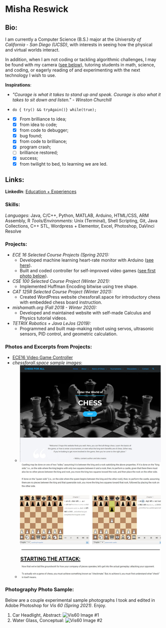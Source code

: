# Misha Reswick
<!-- Personal page for CSE 110 Lab #1-->

## **Bio**:

I am currently a Computer Science (B.S.) major at the *University of California - San Diego (UCSD)*, with interests in seeing how the physical and virtual worlds interact.

In addition, when I am not coding or tackling algorithmic challenges, I may be found with my camera ([see below](#photography-assignment-photo-sample)), tutoring students in math, science, and coding, or eagerly reading of and experimenting with the next technology I wish to use.

**Inspirations**:

 - *"Courage is what it takes to stand up and speak. Courage is also what it takes to sit down and listen." - Winston Churchill*

 - `do { try() && tryAgain()} while(true);`

 - 
     - [x] From brilliance to idea;
     - [x] from idea to code;
     - [x] from code to debugger;
     - [x] bug found;
     - [x] from code to brilliance;
     - [x] program crash;
     - [ ] brilliance restored;
     - [x] success;
     - [x] from twilight to bed, to learning we are led. 

## Links: ##
**LinkedIn**: [Education + Experiences](https://www.linkedin.com/in/misha-reswick-165120203/) 

### **Skills**:
*Languages*: Java, C/C++, Python, MATLAB, Arduino, HTML/CSS, ARM Assembly, R
*Tools/Environments*: Unix (Terminal), Shell Scripting, Git, Java Collections, C++ STL, Wordpress + Elementor, Excel, Photoshop, DaVinci Resolve


### **Projects**: 
 - *ECE 16 Selected Course Projects (Spring  2021):* 
    - Developed machine learning heart-rate monitor with Arduino
    ([see here](https://www.youtube.com/watch?v=X0k_LtSor88&list=PL3qJGVRBDkExvmZ5X_27Q15QPZ0Y5w5Uc&index=1)).
    - Built and coded controller for self-improved video games ([see first photo below](#photos-and-excerpts-from-projects)).
 - *CSE 100 Selected Course Project (Winter 2021):*
   - Implemented Huffman Encoding bitwise using tree shape.
 - *CAT 125R Selected Course Project (Winter 2021):*
   - Created WordPress website chessforall.space for introductory chess with embedded chess board instruction.
 - *mishamath.org (Fall 2018 - Winter 2020):*
   - Developed and maintained website with self-made Calculus and Physics tutorial videos.
 - *TETRIX Robotics + Java LeJos (2019):*
   - Programmed and built map-making robot using servos, ultrasonic sensors, PID control, and geometric calculation.

### Photos and Excerpts from Projects:
 - [ECE16 Video Game Controller](images/Misha_ECE16_FinalChallenge_VideoGameController_1.JPG)
 - *chessforall.space sample images*:
    - ![chessforall.space homepage](images/chessforall_space_homepage_1.JPG)
    - ![chessforall.space castling](images/chessforall_space_castling_1.JPG)

### Photography Photo Sample:
Below are a couple experimental sample photographs I took and edited in Adobe Photoshop for *Vis 60 (Spring 2021)*. Enjoy.
 1. Car Headlight, Abstract: 
![Vis60 Image #1](images/reswick_3.jpg)
 2. Water Glass, Conceptual:
![Vis60 Image #2](images/reswick_4.jpg)


  